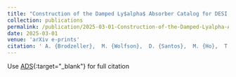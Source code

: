 ```yaml
---
title: "Construction of the Damped Ly$alpha$ Absorber Catalog for DESI DR2 Ly$alpha$ BAO"
collection: publications
permalink: /publication/2025-03-01-Construction-of-the-Damped-Lyalpha-Absorber-Catalog-for-DESI-DR2-Lyalpha-BAO
date: 2025-03-01
venue: 'arXiv e-prints'
citation: ' A. {Brodzeller},  M. {Wolfson},  D. {Santos},  M. {Ho},  T. {Tan},  M. {Pieri},  A. {Cuceu},  M. {Karim},  J. {Aguilar},  S. {Ahlen},  A. {Anand},  U. {Andrade},  E. {Armengaud},  A. {Aviles},  S. {Bailey},  A. {Bault},  D. {Bianchi},  D. {Brooks},  R. {Canning},  L. {Casas},  M. {Charles},  E. {Chaussidon},  J. {Chaves-Montero},  D. {Chebat},  T. {Claybaugh},  K. {Dawson},  R. {de Belsunce},  A. {de la Macorra},  A. {de Mattia},  Arjun {Dey},  Biprateep {Dey},  P. {Doel},  W. {Elbers},  S. {Ferraro},  A. {Font-Ribera},  J. {Forero-Romero},  C. {Garcia-Quintero},  L. {Garrison},  E. {Gazta{\~n}aga},  S. {Gontcho},  A. {Gonzalez-Morales},  D. {Green},  G. {Gutierrez},  J. {Guy},  C. {Hahn},  M. {Herbold},  H. {Herrera-Alcantar},  K. {Honscheid},  C. {Howlett},  D. {Huterer},  M. {Ishak},  S. {Juneau},  R. {Kehoe},  T. {Kisner},  A. {Kremin},  O. {Lahav},  C. {Lamman},  M. {Landriau},  J. {Le Goff},  L. {Le Guillou},  A. {Leauthaud},  M. {Levi},  Q. {Li},  M. {Manera},  P. {Martini},  A. {Meisner},  J. {Mena-Fernandez},  R. {Miquel},  J. {Moustakas},  A. {Mu{\~n}oz-Guti{\&apos;e}rrez},  A. {Myers},  S. {Nadathur},  L. {Napolitano},  H. {Noriega},  E. {Paillas},  N. {Palanque-Delabrouille},  W. {Percival},  C. {Poppett},  F. {Prada},  I. {P{\&apos;e}rez-R{\`a}fols},  C. {Ram{\&apos;\i}rez-P{\&apos;e}rez},  C. {Ravoux},  J. {Rohlf},  G. {Rossi},  E. {Sanchez},  D. {Schlegel},  M. {Schubnell},  F. {Sinigaglia},  D. {Sprayberry},  G. {Tarl{\&apos;e}},  P. {Taylor},  W. {Turner},  M. {Walther},  B. {Weaver},  C. {Y{\`e}che},  R. {Zhou},  H. {Zou},  S. {Zou}, &quot;Construction of the Damped Ly$alpha$ Absorber Catalog for DESI DR2 Ly$alpha$ BAO.&quot; arXiv e-prints, 2025.'
---
```

Use [ADS](https://ui.adsabs.harvard.edu/abs/arXiv:2503.14740){:target="_blank"} for full citation
